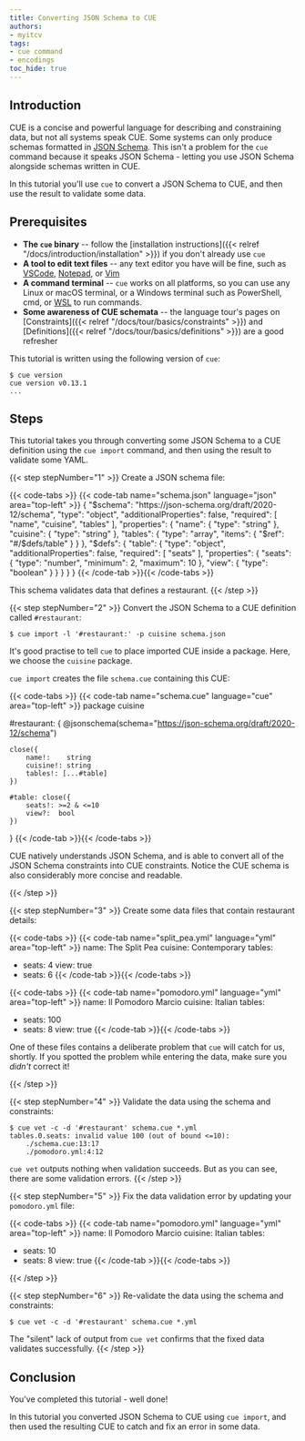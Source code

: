 ```yaml
---
title: Converting JSON Schema to CUE
authors:
- myitcv
tags:
- cue command
- encodings
toc_hide: true
---
```


## Introduction

CUE is a concise and powerful language for describing and constraining data, but
not all systems speak CUE. Some systems can only produce schemas formatted in
[JSON Schema](https://json-schema.org/). This isn't a problem for the `cue`
command because it speaks JSON Schema - letting you use JSON Schema alongside
schemas written in CUE.

In this tutorial you'll use `cue` to convert a JSON Schema to CUE,
and then use the result to validate some data.

<!--more-->

## Prerequisites

- **The `cue` binary** --
  follow the [installation instructions]({{< relref "/docs/introduction/installation" >}})
  if you don't already use `cue`
- **A tool to edit text files** --
  any text editor you have will be fine, such as
  [VSCode](https://code.visualstudio.com/),
  [Notepad](https://apps.microsoft.com/detail/9msmlrh6lzf3), or
  [Vim](https://www.vim.org/download.php)
- **A command terminal** --
  `cue` works on all platforms, so you can use any Linux or macOS terminal,
  or a Windows terminal such as PowerShell, cmd, or
  [WSL](https://learn.microsoft.com/en-us/windows/wsl/install)
  to run commands.
- **Some awareness of CUE schemata** --
  the language tour's pages on
  [Constraints]({{< relref "/docs/tour/basics/constraints" >}}) and
  [Definitions]({{< relref "/docs/tour/basics/definitions" >}}) are a good refresher

This tutorial is written using the following version of `cue`:

```text { title="TERMINAL" type="terminal" codeToCopy="Y3VlIHZlcnNpb24=" }
$ cue version
cue version v0.13.1
...
```

## Steps

This tutorial takes you through converting some JSON Schema to a CUE definition
using the `cue import` command,
and then using the result to validate some YAML.

{{< step stepNumber="1" >}}
Create a JSON schema file:

{{< code-tabs >}}
{{< code-tab name="schema.json" language="json" area="top-left" >}}
{
    "$schema": "https://json-schema.org/draft/2020-12/schema",
    "type": "object",
    "additionalProperties": false,
    "required": [
        "name",
        "cuisine",
        "tables"
    ],
    "properties": {
        "name": {
            "type": "string"
        },
        "cuisine": {
            "type": "string"
        },
        "tables": {
            "type": "array",
            "items": {
                "$ref": "#/$defs/table"
            }
        }
    },
    "$defs": {
        "table": {
            "type": "object",
            "additionalProperties": false,
            "required": [
                "seats"
            ],
            "properties": {
                "seats": {
                    "type": "number",
                    "minimum": 2,
                    "maximum": 10
                },
                "view": {
                    "type": "boolean"
                }
            }
        }
    }
}
{{< /code-tab >}}{{< /code-tabs >}}

This schema validates data that defines a restaurant.
{{< /step >}}

{{< step stepNumber="2" >}}
Convert the JSON Schema to a CUE definition called `#restaurant`:

```text { title="TERMINAL" type="terminal" codeToCopy="Y3VlIGltcG9ydCAtbCAnI3Jlc3RhdXJhbnQ6JyAtcCBjdWlzaW5lIHNjaGVtYS5qc29u" }
$ cue import -l '#restaurant:' -p cuisine schema.json
```

It's good practise to tell `cue` to place imported CUE inside a package.
Here, we choose the `cuisine` package.

`cue import` creates the file `schema.cue` containing this CUE:

{{< code-tabs >}}
{{< code-tab name="schema.cue" language="cue" area="top-left" >}}
package cuisine

#restaurant: {
	@jsonschema(schema="https://json-schema.org/draft/2020-12/schema")

	close({
		name!:    string
		cuisine!: string
		tables!: [...#table]
	})

	#table: close({
		seats!: >=2 & <=10
		view?:  bool
	})
}
{{< /code-tab >}}{{< /code-tabs >}}

CUE natively understands JSON Schema, and is able to convert all of the JSON
Schema constraints into CUE constraints. Notice the CUE schema is also
considerably more concise and readable.

{{< /step >}}

{{< step stepNumber="3" >}}
Create some data files that contain restaurant details:

{{< code-tabs >}}
{{< code-tab name="split_pea.yml" language="yml" area="top-left" >}}
name: The Split Pea
cuisine: Contemporary
tables:
  - seats: 4
    view: true
  - seats: 6
{{< /code-tab >}}{{< /code-tabs >}}

{{< code-tabs >}}
{{< code-tab name="pomodoro.yml" language="yml" area="top-left" >}}
name: Il Pomodoro Marcio
cuisine: Italian
tables:
  - seats: 100
  - seats: 8
    view: true
{{< /code-tab >}}{{< /code-tabs >}}

One of these files contains a deliberate problem that `cue` will catch for us,
shortly.  If you spotted the problem while entering the data, make sure you
*didn't* correct it!

{{< /step >}}

{{< step stepNumber="4" >}}
Validate the data using the schema and constraints:

```text { title="TERMINAL" type="terminal" codeToCopy="Y3VlIHZldCAtYyAtZCAnI3Jlc3RhdXJhbnQnIHNjaGVtYS5jdWUgKi55bWw=" }
$ cue vet -c -d '#restaurant' schema.cue *.yml
tables.0.seats: invalid value 100 (out of bound <=10):
    ./schema.cue:13:17
    ./pomodoro.yml:4:12
```

`cue vet` outputs nothing when validation succeeds. But as you can see, there
are some validation errors.
{{< /step >}}

{{< step stepNumber="5" >}}
Fix the data validation error by updating your `pomodoro.yml` file:

{{< code-tabs >}}
{{< code-tab name="pomodoro.yml" language="yml" area="top-left" >}}
name: Il Pomodoro Marcio
cuisine: Italian
tables:
  - seats: 10
  - seats: 8
    view: true
{{< /code-tab >}}{{< /code-tabs >}}

{{< /step >}}

{{< step stepNumber="6" >}}
Re-validate the data using the schema and constraints:

```text { title="TERMINAL" type="terminal" codeToCopy="Y3VlIHZldCAtYyAtZCAnI3Jlc3RhdXJhbnQnIHNjaGVtYS5jdWUgKi55bWw=" }
$ cue vet -c -d '#restaurant' schema.cue *.yml
```

The "silent" lack of output from `cue vet` confirms that the fixed data
validates successfully.
{{< /step >}}

## Conclusion

You've completed this tutorial - well done!

In this tutorial you converted JSON Schema to CUE using `cue import`, and then
used the resulting CUE to catch and fix an error in some data.

<!--
## Related content
-->
